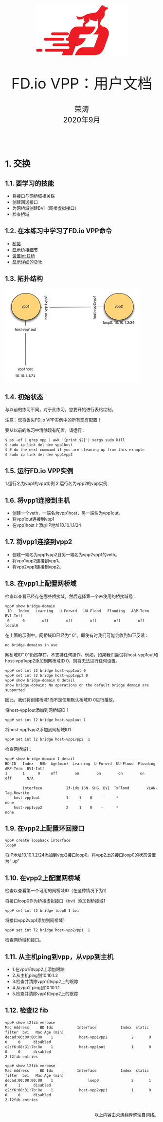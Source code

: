 <div align=center>
	<img src="_v_images/20200904171558212_22234.png" width="300"> 
</div>

<br/>
<br/>
<br/>

<center><font size='20'>FD.io VPP：用户文档</font></center>
<br/>
<br/>
<center><font size='5'>荣涛</font></center>
<center><font size='5'>2020年9月</font></center>
<br/>
<br/>
<br/>
<br/>



# 1. 交换
## 1.1. 要学习的技能

* 将接口与网桥域相关联
* 创建回送接口
* 为网桥域创建BVI（网桥虚拟接口）
* 检查桥域

## 1.2. 在本练习中学习了FD.io VPP命令

* [桥接](https://docs.fd.io/vpp/17.04/clicmd_src_vnet_l2.html#clicmd_show_bridge-domain)
* [显示桥接细节](https://docs.fd.io/vpp/17.04/clicmd_src_vnet_l2.html#clicmd_show_bridge-domain)
* [设置int l2桥](https://docs.fd.io/vpp/17.04/clicmd_src_vnet_l2.html#clicmd_set_interface_l2_bridge)
* [显示详细的l2fib](https://docs.fd.io/vpp/17.04/clicmd_src_vnet_l2.html#clicmd_show_l2fib)

## 1.3. 拓扑结构

![拓扑结构](_v_images/20200907110359654_1018.jpg)

## 1.4. 初始状态

与以前的练习不同，对于此练习，您要开始进行表格绘制。

注意：您将丢失FD.io VPP实例中的所有现有配置！

要从以前的练习中清除现有配置，请运行：
```
$ ps -ef | grep vpp | awk '{print $2}'| xargs sudo kill
$ sudo ip link del dev vpp1host
$ # do the next command if you are cleaning up from this example
$ sudo ip link del dev vpp1vpp2
```

## 1.5. 运行FD.io VPP实例

1.运行名为vpp1的vpp实例
2.运行名为vpp2的vpp实例

## 1.6. 将vpp1连接到主机

* 创建一个veth，一端名为vpp1host，另一端名为vpp1out。
* 将vpp1out连接到vpp1
* 在vpp1host上添加IP地址10.10.1.1/24

## 1.7. 将vpp1连接到vpp2

* 创建一端名为vpp1vpp2且另一端名为vpp2vpp1的veth。
* 将vpp1vpp2连接到vpp1。
* 将vpp2vpp1连接到vpp2。

## 1.8. 在vpp1上配置网桥域
检查以查看已经存在哪些桥接域，然后选择第一个未使用的桥接域号：

```
vpp# show bridge-domain
 ID   Index   Learning   U-Forwrd   UU-Flood   Flooding   ARP-Term     BVI-Intf
 0      0        off        off        off        off        off        local0
```
在上面的示例中，网桥域ID已经为“ 0”。即使有时我们可能会收到如下反馈：
```
no bridge-domains in use
```
网桥域ID“ 0”仍然存在，不支持任何操作。例如，如果我们尝试将host-vpp1out和host-vpp1vpp2添加到网桥域ID 0，则将无法进行任何设置。
```
vpp# set int l2 bridge host-vpp1out 0
vpp# set int l2 bridge host-vpp1vpp2 0
vpp# show bridge-domain 0 detail
show bridge-domain: No operations on the default bridge domain are supported
```
因此，我们将创建桥域1而不是使用默认桥域ID 0进行播放。

将host-vpp1out添加到网桥域ID 1
```
vpp# set int l2 bridge host-vpp1out 1
```
将host-vpp1vpp2添加到网桥域ID1
```
vpp# set int l2 bridge host-vpp1vpp2  1
```
检查网桥域1：
```
vpp# show bridge-domain 1 detail
BD-ID   Index   BSN  Age(min)  Learning  U-Forwrd  UU-Flood  Flooding  ARP-Term  BVI-Intf
1       1      0     off        on        on        on        on       off       N/A

        Interface           If-idx ISN  SHG  BVI  TxFlood        VLAN-Tag-Rewrite
    host-vpp1out            1     1    0    -      *                 none
    host-vpp1vpp2           2     1    0    -      *                 none
```

## 1.9. 在vpp2上配置环回接口
```
vpp# create loopback interface
loop0
```
将IP地址10.10.1.2/24添加到vpp2接口loop0。将vpp2上的接口loop0的状态设置为“ up”

## 1.10. 在vpp2上配置网桥域
检查以查看第一个可用的网桥域ID（在这种情况下为1）

将接口loop0作为桥接虚拟接口（bvi）添加到桥接域1
```
vpp# set int l2 bridge loop0 1 bvi
```
将接口vpp2vpp1添加到网桥域1
```
vpp# set int l2 bridge host-vpp2vpp1  1
```
检查网桥域和接口。

## 1.11. 从主机ping到vpp，从vpp到主机

* 1.在vpp1和vpp2上添加跟踪
* 2.从主机ping到10.10.1.2
* 3.检查并清除vpp1和vpp2上的跟踪
* 4.从vpp2 ping到10.10.1.1
* 5.检查并清除vpp1和vpp2上的跟踪

## 1.12. 检查l2 fib

```
vpp# show l2fib verbose
Mac Address     BD Idx           Interface           Index  static  filter  bvi   Mac Age (min)
de:ad:00:00:00:00    1            host-vpp1vpp2           2       0       0     0      disabled
c2:f6:88:31:7b:8e    1            host-vpp1out            1       0       0     0      disabled
2 l2fib entries
```

```
vpp# show l2fib verbose
Mac Address     BD Idx           Interface           Index  static  filter  bvi   Mac Age (min)
de:ad:00:00:00:00    1                loop0               2       1       0     1      disabled
c2:f6:88:31:7b:8e    1            host-vpp2vpp1           1       0       0     0      disabled
2 l2fib entries
```

<br/>
<div align=right>	以上内容由荣涛翻译整理自网络。</div>